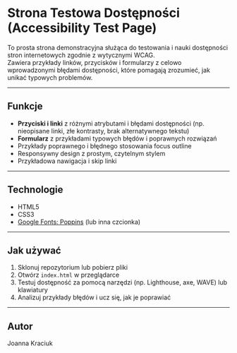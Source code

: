 # Strona Testowa Dostępności (Accessibility Test Page)

To prosta strona demonstracyjna służąca do testowania i nauki dostępności stron internetowych zgodnie z wytycznymi WCAG.  
Zawiera przykłady linków, przycisków i formularzy z celowo wprowadzonymi błędami dostępności, które pomagają zrozumieć, jak unikać typowych problemów.

---

## Funkcje

- **Przyciski i linki** z różnymi atrybutami i błędami dostępności (np. nieopisane linki, złe kontrasty, brak alternatywnego tekstu)  
- **Formularz** z przykładami typowych błędów i poprawnych rozwiązań  
- Przykłady poprawnego i błędnego stosowania focus outline  
- Responsywny design z prostym, czytelnym stylem  
- Przykładowa nawigacja i skip linki

---

## Technologie

- HTML5  
- CSS3  
- [Google Fonts: Poppins](https://fonts.google.com/specimen/Poppins) (lub inna czcionka)  

---

## Jak używać

1. Sklonuj repozytorium lub pobierz pliki  
2. Otwórz `index.html` w przeglądarce  
3. Testuj dostępność za pomocą narzędzi (np. Lighthouse, axe, WAVE) lub klawiatury  
4. Analizuj przykłady błędów i ucz się, jak je poprawiać  

---

## Autor

Joanna Kraciuk
